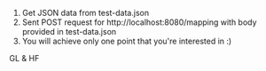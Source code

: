   1. Get JSON data from test-data.json
  2. Sent POST request for http://localhost:8080/mapping with body provided in test-data.json
  3. You will achieve only one point that you're interested in :)
  
  GL & HF